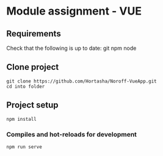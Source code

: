 # Module assignment - VUE

## Requirements
Check that the following is up to date:
git
npm
node

## Clone project
```
git clone https://github.com/Hortasha/Noroff-VueApp.git
cd into folder
```

## Project setup
```
npm install
```

### Compiles and hot-reloads for development
```
npm run serve
```
